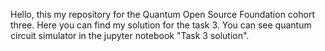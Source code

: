Hello, this my repository for the Quantum Open Source Foundation cohort three.
Here you can find my solution for the task 3.
You can see quantum circuit simulator in the jupyter notebook "Task 3 solution".
